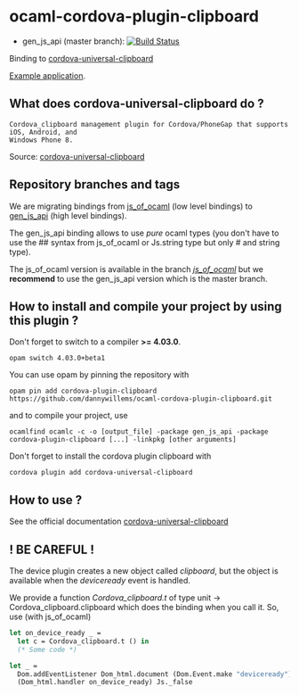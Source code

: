 # ocaml-cordova-plugin-clipboard

* gen_js_api (master branch): [![Build Status](https://travis-ci.org/dannywillems/ocaml-cordova-plugin-clipboard.svg?branch=master)](https://travis-ci.org/dannywillems/ocaml-cordova-plugin-clipboard)

Binding to
[cordova-universal-clipboard](https://github.com/VersoSolutions/CordovaClipboard)

[Example
application](https://github.com/dannywillems/ocaml-cordova-plugin-clipboard-example).

## What does cordova-universal-clipboard do ?

```
Cordova_clipboard management plugin for Cordova/PhoneGap that supports iOS, Android, and
Windows Phone 8.
```

Source: [cordova-universal-clipboard](https://github.com/VersoSolutions/CordovaClipboard)

## Repository branches and tags

We are migrating bindings from
[js_of_ocaml](https://github.com/ocsigen/js_of_ocaml) (low level bindings) to
[gen_js_api](https://github.com/lexifi/gen_js_api) (high level bindings).

The gen_js_api binding allows to use *pure* ocaml types (you don't have to use
the ## syntax from js_of_ocaml or Js.string type but only # and string type).

The js_of_ocaml version is available in the branch
[*js_of_ocaml*](https://github.com/dannywillems/ocaml-cordova-plugin-clipboard/tree/js_of_ocaml)
but we **recommend** to use the gen_js_api version which is the master branch.

## How to install and compile your project by using this plugin ?

Don't forget to switch to a compiler **>= 4.03.0**.
```Shell
opam switch 4.03.0+beta1
```

You can use opam by pinning the repository with
```Shell
opam pin add cordova-plugin-clipboard https://github.com/dannywillems/ocaml-cordova-plugin-clipboard.git
```

and to compile your project, use
```Shell
ocamlfind ocamlc -c -o [output_file] -package gen_js_api -package cordova-plugin-clipboard [...] -linkpkg [other arguments]
```

Don't forget to install the cordova plugin clipboard with
```Shell
cordova plugin add cordova-universal-clipboard
```

## How to use ?

See the official documentation
[cordova-universal-clipboard](https://github.com/VersoSolutions/CordovaClipboard)

## ! BE CAREFUL !

The device plugin creates a new object called *clipboard*, but the object is
available when the *deviceready* event is handled.

We provide a function *Cordova_clipboard.t* of type unit -> Cordova_clipboard.clipboard which
does the binding when you call it.
So, use (with js_of_ocaml)

```OCaml
let on_device_ready _ =
  let c = Cordova_clipboard.t () in
  (* Some code *)

let _ =
  Dom.addEventListener Dom_html.document (Dom.Event.make "deviceready")
  (Dom_html.handler on_device_ready) Js._false
```
